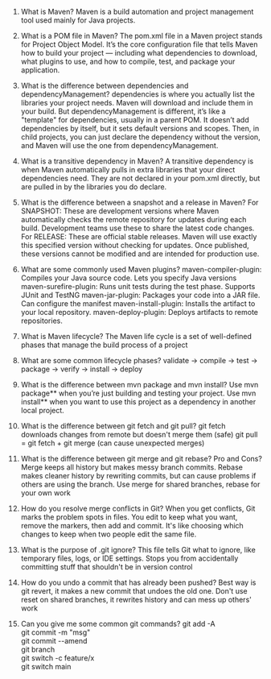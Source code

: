 1. What is Maven?
   Maven is a build automation and project management tool used mainly for Java projects.

2. What is a POM file in Maven?
   The pom.xml file in a Maven project stands for Project Object Model. It’s the core configuration file that tells Maven how to build your project — including what dependencies to download, what plugins to use, and how to compile, test, and package your application.

3. What is the difference between dependencies and dependencyManagement?
   dependencies is where you actually list the libraries your project needs. Maven will download and include them in your build.
   But dependencyManagement is different, it’s like a "template" for dependencies, usually in a parent POM. It doesn’t add dependencies by itself, but it sets default versions and scopes. Then, in child projects, you can just declare the dependency without the version, and Maven will use the one from dependencyManagement.

4. What is a transitive dependency in Maven?
   A transitive dependency is when Maven automatically pulls in extra libraries that your direct dependencies need. They are not declared in your pom.xml directly, but are pulled in by the libraries you do declare.

5. What is the difference between a snapshot and a release in Maven?
   For SNAPSHOT: These are development versions where Maven automatically checks the remote repository for updates during each build. Development teams use these to share the latest code changes.
   For RELEASE: These are official stable releases. Maven will use exactly this specified version without checking for updates. Once published, these versions cannot be modified and are intended for production use.

6. What are some commonly used Maven plugins?
   maven-compiler-plugin: Compiles your Java source code. Lets you specify Java versions
   maven-surefire-plugin: Runs unit tests during the test phase. Supports JUnit and TestNG
   maven-jar-plugin: Packages your code into a JAR file. Can configure the manifest
   maven-install-plugin: Installs the artifact to your local repository.
   maven-deploy-plugin: Deploys artifacts to remote repositories.

7. What is Maven lifecycle?
   The Maven life cycle is a set of well-defined phases that manage the build process of a project

8. What are some common lifecycle phases?
   validate → compile → test → package → verify → install → deploy

9. What is the difference between mvn package and mvn install?
   Use mvn package** when you’re just building and testing your project.
   Use mvn install** when you want to use this project as a dependency in another local project.

1. What is the difference between git fetch and git pull?
   git fetch downloads changes from remote but doesn't merge them (safe)
   git pull = git fetch + git merge (can cause unexpected merges)

2. What is the difference between git merge and git rebase? Pro and Cons?
   Merge keeps all history but makes messy branch commits. Rebase makes cleaner history by rewriting commits, but can cause problems if others are using the branch. Use merge for shared branches, rebase for your own work

3. How do you resolve merge conflicts in Git?
   When you get conflicts, Git marks the problem spots in files. You edit to keep what you want, remove the markers, then add and commit. It's like choosing which changes to keep when two people edit the same file.

4. What is the purpose of .git ignore?
   This file tells Git what to ignore, like temporary files, logs, or IDE settings. Stops you from accidentally committing stuff that shouldn't be in version control 
5. How do you undo a commit that has already been pushed?
                                                                                                                                                                        Best way is git revert, it makes a new commit that undoes the old one. Don't use reset on shared branches, it rewrites history and can mess up others' work 
6. Can you give me some common git commands?
                                                                                                                                                                                                                                                                                                                                      git add -A         
                                                                                                                                                                                                                                                                                                                                      git commit -m "msg"     
                                                                                                                                                                                                                                                                                                                                      git commit --amend     
                                                                                                                                                                                                                                                                                                                                      git branch              
                                                                                                                                                                                                                                                                                                                                      git switch -c feature/x  
                                                                                                                                                                                                                                                                                                                                      git switch main          
